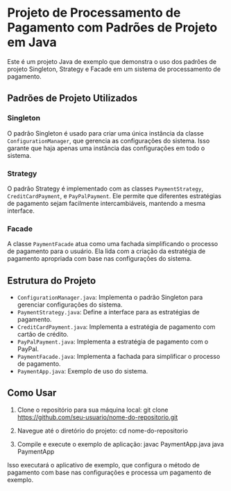 # Projeto de Processamento de Pagamento com Padrões de Projeto em Java

Este é um projeto Java de exemplo que demonstra o uso dos padrões de projeto Singleton, Strategy e Facade em um sistema de processamento de pagamento.

## Padrões de Projeto Utilizados

### Singleton
O padrão Singleton é usado para criar uma única instância da classe `ConfigurationManager`, que gerencia as configurações do sistema. Isso garante que haja apenas uma instância das configurações em todo o sistema.

### Strategy
O padrão Strategy é implementado com as classes `PaymentStrategy`, `CreditCardPayment`, e `PayPalPayment`. Ele permite que diferentes estratégias de pagamento sejam facilmente intercambiáveis, mantendo a mesma interface.

### Facade
A classe `PaymentFacade` atua como uma fachada simplificando o processo de pagamento para o usuário. Ela lida com a criação da estratégia de pagamento apropriada com base nas configurações do sistema.

## Estrutura do Projeto

- `ConfigurationManager.java`: Implementa o padrão Singleton para gerenciar configurações do sistema.
- `PaymentStrategy.java`: Define a interface para as estratégias de pagamento.
- `CreditCardPayment.java`: Implementa a estratégia de pagamento com cartão de crédito.
- `PayPalPayment.java`: Implementa a estratégia de pagamento com o PayPal.
- `PaymentFacade.java`: Implementa a fachada para simplificar o processo de pagamento.
- `PaymentApp.java`: Exemplo de uso do sistema.

## Como Usar

1. Clone o repositório para sua máquina local:
git clone https://github.com/seu-usuario/nome-do-repositorio.git


2. Navegue até o diretório do projeto:
cd nome-do-repositorio


3. Compile e execute o exemplo de aplicação:
javac PaymentApp.java
java PaymentApp

Isso executará o aplicativo de exemplo, que configura o método de pagamento com base nas configurações e processa um pagamento de exemplo.
